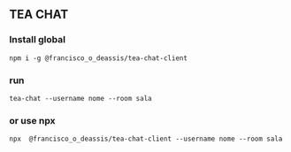 ## TEA CHAT


### Install global
``
npm i -g @francisco_o_deassis/tea-chat-client
``
### run
``
tea-chat --username nome --room sala
``
### or use npx
``npx  @francisco_o_deassis/tea-chat-client --username nome --room sala
``